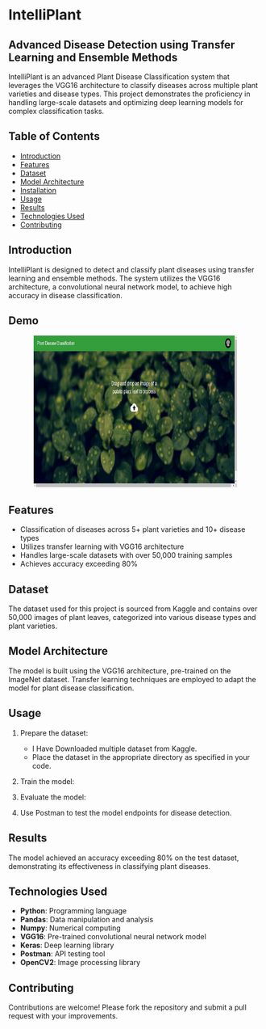 # IntelliPlant

## Advanced Disease Detection using Transfer Learning and Ensemble Methods

IntelliPlant is an advanced Plant Disease Classification system that leverages the VGG16 architecture to classify diseases across multiple plant varieties and disease types. This project demonstrates the proficiency in handling large-scale datasets and optimizing deep learning models for complex classification tasks.

## Table of Contents

- [Introduction](#introduction)
- [Features](#features)
- [Dataset](#dataset)
- [Model Architecture](#model-architecture)
- [Installation](#installation)
- [Usage](#usage)
- [Results](#results)
- [Technologies Used](#technologies-used)
- [Contributing](#contributing)

## Introduction

IntelliPlant is designed to detect and classify plant diseases using transfer learning and ensemble methods. The system utilizes the VGG16 architecture, a convolutional neural network model, to achieve high accuracy in disease classification.

## Demo
<div align="center">
  <img height="300" width="80%" src="https://github.com/Laukit13/IntelliPlant-Advanced-Disease-Detection-using-transfer-learning-and-ensemble-methods/blob/main/Img/Prj_2.png"  />
</div>

## Features

- Classification of diseases across 5+ plant varieties and 10+ disease types
- Utilizes transfer learning with VGG16 architecture
- Handles large-scale datasets with over 50,000 training samples
- Achieves accuracy exceeding 80%

## Dataset

The dataset used for this project is sourced from Kaggle and contains over 50,000 images of plant leaves, categorized into various disease types and plant varieties.

## Model Architecture

The model is built using the VGG16 architecture, pre-trained on the ImageNet dataset. Transfer learning techniques are employed to adapt the model for plant disease classification.

## Usage

1. Prepare the dataset:
   - I Have Downloaded multiple dataset from Kaggle.
   - Place the dataset in the appropriate directory as specified in your code.

2. Train the model:

3. Evaluate the model:

4. Use Postman to test the model endpoints for disease detection.

## Results

The model achieved an accuracy exceeding 80% on the test dataset, demonstrating its effectiveness in classifying plant diseases.

## Technologies Used

- **Python**: Programming language
- **Pandas**: Data manipulation and analysis
- **Numpy**: Numerical computing
- **VGG16**: Pre-trained convolutional neural network model
- **Keras**: Deep learning library
- **Postman**: API testing tool
- **OpenCV2**: Image processing library

## Contributing

Contributions are welcome! Please fork the repository and submit a pull request with your improvements.

